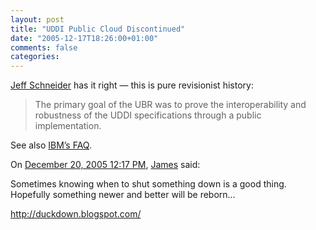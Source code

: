 ```yaml
---
layout: post
title: "UDDI Public Cloud Discontinued"
date: "2005-12-17T18:26:00+01:00"
comments: false
categories: 
---
```


<p><a href="http://schneider.blogspot.com/archives/2005_12_11_schneider_archive.html#113463007486699096">Jeff Schneider</a> has it right &#8212; this is pure revisionist history:</p>

<blockquote>
<p>The primary goal of the UBR was to prove the interoperability and robustness of the UDDI specifications through a public implementation.</p>
</blockquote>

<p>See also <a href="https://uddi.ibm.com/ubr/ibm_shutdown_faq.html">IBM&#8217;s FAQ</a>.</p>

<section class="comments">

<div class="comment" id="comment-736">
On <a href="#comment-736" title="Permalink to this comment">December 20, 2005 12:17 PM</a>, <a href="http://duckdown.blogspot.com/" title="http://duckdown.blogspot.com/" rel="nofollow">James</a>
said:
<p>Sometimes knowing when to shut something down is a good thing. Hopefully something newer and better will be reborn&#8230;</p>

<p><a href="http://duckdown.blogspot.com/" rel="nofollow" /><a href="http://duckdown.blogspot.com/" rel="nofollow">http://duckdown.blogspot.com/</a></p>


</section>

